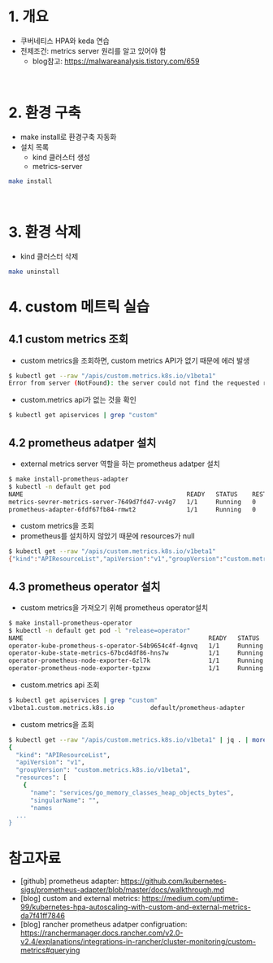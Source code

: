 # 1. 개요
* 쿠버네티스 HPA와 keda 연습
* 전제조건: metrics server 원리를 알고 있어야 함
  * blog참고: https://malwareanalysis.tistory.com/659

<br>

# 2. 환경 구축
* make install로 환경구축 자동화
* 설치 목록
  * kind 클러스터 생성
  * metrics-server

```bash
make install
```

<br>

# 3. 환경 삭제
* kind 클러스터 삭제

```bash
make uninstall
```

# 4. custom 메트릭 실습
## 4.1 custom metrics 조회
* custom metrics을 조회하면, custom metrics API가 없기 때문에 에러 발생

```bash
$ kubectl get --raw "/apis/custom.metrics.k8s.io/v1beta1"
Error from server (NotFound): the server could not find the requested resource
```

* custom.metrics api가 없는 것을 확인

```bash
$ kubectl get apiservices | grep "custom"
```

## 4.2 prometheus adatper 설치
* external metrics server 역할을 하는 prometheus adatper 설치

```bash
$ make install-prometheus-adapter
$ kubectl -n default get pod
NAME                                             READY   STATUS    RESTARTS   AGE
metrics-sevrer-metrics-server-7649d7fd47-vv4g7   1/1     Running   0          49m
prometheus-adapter-6fdf67fb84-rmwt2              1/1     Running   0          46s
```

* custom metrics을 조회
* prometheus를 설치하지 않았기 때문에 resources가 null

```bash
$ kubectl get --raw "/apis/custom.metrics.k8s.io/v1beta1"
{"kind":"APIResourceList","apiVersion":"v1","groupVersion":"custom.metrics.k8s.io/v1beta1","resources":[]}
```

## 4.3 prometheus operator 설치
* custom metrics을 가져오기 위해 prometheus operator설치
```bash
$ make install-prometheus-operator
$ kubectl -n default get pod -l "release=operator"
NAME                                                   READY   STATUS    RESTARTS   AGE
operator-kube-prometheus-s-operator-54b9654c4f-4gnvq   1/1     Running   0          34s
operator-kube-state-metrics-67bcd4df86-hns7w           1/1     Running   0          34s
operator-prometheus-node-exporter-6zl7k                1/1     Running   0          34s
operator-prometheus-node-exporter-tpzxw                1/1     Running   0          34s
```

* custom.metrics api 조회

```bash
$ kubectl get apiservices | grep "custom"
v1beta1.custom.metrics.k8s.io          default/prometheus-adapter              True        55m
```

* custom metrics을 조회

```bash
$ kubectl get --raw "/apis/custom.metrics.k8s.io/v1beta1" | jq . | more
{
  "kind": "APIResourceList",
  "apiVersion": "v1",
  "groupVersion": "custom.metrics.k8s.io/v1beta1",
  "resources": [
    {
      "name": "services/go_memory_classes_heap_objects_bytes",
      "singularName": "",
      "names
  ...
}
```

# 참고자료
* [github] prometheus adapter: https://github.com/kubernetes-sigs/prometheus-adapter/blob/master/docs/walkthrough.md
* [blog] custom and external metrics: https://medium.com/uptime-99/kubernetes-hpa-autoscaling-with-custom-and-external-metrics-da7f41ff7846
* [blog] rancher prometheus adatper configruation: https://ranchermanager.docs.rancher.com/v2.0-v2.4/explanations/integrations-in-rancher/cluster-monitoring/custom-metrics#querying
